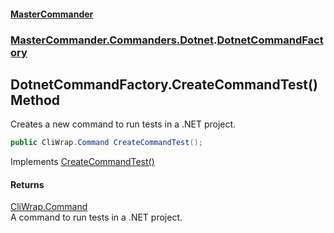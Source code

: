 #### [MasterCommander](MasterCommander.md 'MasterCommander')
### [MasterCommander.Commanders.Dotnet](MasterCommander.md#MasterCommander.Commanders.Dotnet 'MasterCommander.Commanders.Dotnet').[DotnetCommandFactory](DotnetCommandFactory.md 'MasterCommander.Commanders.Dotnet.DotnetCommandFactory')

## DotnetCommandFactory.CreateCommandTest() Method

Creates a new command to run tests in a .NET project.

```csharp
public CliWrap.Command CreateCommandTest();
```

Implements [CreateCommandTest()](IDotnetCommandFactory.CreateCommandTest().md 'MasterCommander.Commanders.Dotnet.IDotnetCommandFactory.CreateCommandTest()')

#### Returns
[CliWrap.Command](https://docs.microsoft.com/en-us/dotnet/api/CliWrap.Command 'CliWrap.Command')  
A command to run tests in a .NET project.